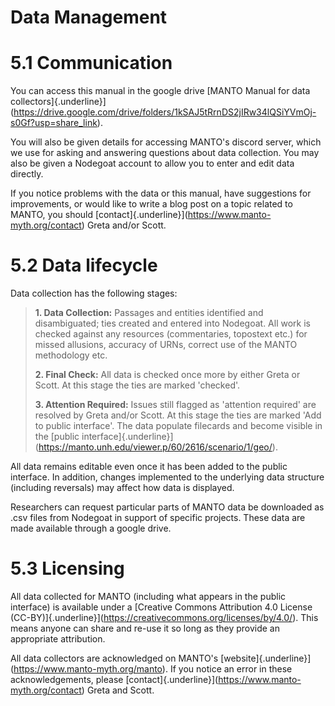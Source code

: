 # Data Management
# 5.1 Communication

You can access this manual in the google drive [MANTO Manual for data
collectors]{.underline}](https://drive.google.com/drive/folders/1kSAJ5tRrnDS2jIRw34lQSiYVmOj-s0Gf?usp=share_link).

You will also be given details for accessing MANTO's discord server,
which we use for asking and answering questions about data collection.
You may also be given a Nodegoat account to allow you to enter and edit
data directly.

If you notice problems with the data or this manual, have suggestions
for improvements, or would like to write a blog post on a topic related
to MANTO, you should
[contact]{.underline}](https://www.manto-myth.org/contact) Greta and/or
Scott.

# 5.2 Data lifecycle

Data collection has the following stages:

> **1. Data Collection:** Passages and entities identified and
> disambiguated; ties created and entered into Nodegoat. All work is
> checked against any resources (commentaries, topostext etc.) for
> missed allusions, accuracy of URNs, correct use of the MANTO
> methodology etc.
>
> **2. Final Check:** All data is checked once more by either Greta or
> Scott. At this stage the ties are marked 'checked'.
>
> **3. Attention Required:** Issues still flagged as 'attention
> required' are resolved by Greta and/or Scott. At this stage the ties
> are marked 'Add to public interface'. The data populate filecards and
> become visible in the [public
> interface]{.underline}](https://manto.unh.edu/viewer.p/60/2616/scenario/1/geo/).

All data remains editable even once it has been added to the public
interface. In addition, changes implemented to the underlying data
structure (including reversals) may affect how data is displayed.

Researchers can request particular parts of MANTO data be downloaded as
.csv files from Nodegoat in support of specific projects. These data are
made available through a google drive.

# 5.3 Licensing 

All data collected for MANTO (including what appears in the public
interface) is available under a [Creative Commons Attribution 4.0
License
(CC-BY)]{.underline}](https://creativecommons.org/licenses/by/4.0/).
This means anyone can share and re-use it so long as they provide an
appropriate attribution.

All data collectors are acknowledged on MANTO's
[website]{.underline}](https://www.manto-myth.org/manto). If you notice
an error in these acknowledgements, please
[contact]{.underline}](https://www.manto-myth.org/contact) Greta and
Scott.
